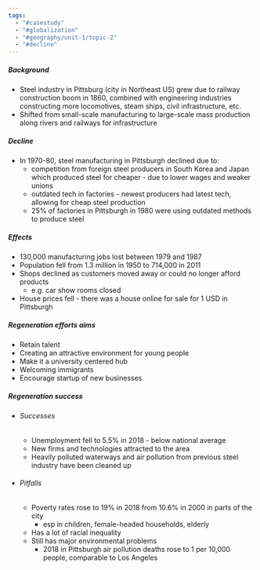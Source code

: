 ```yaml
---
tags:
  - "#casestudy"
  - "#globalization"
  - "#geography/unit-1/topic-2"
  - "#decline"
---
```

##### Background
- Steel industry in Pittsburg (city in Northeast US) grew due to railway construction boom in 1860, combined with engineering industries constructing more locomotives, steam ships, civil infrastructure, etc.
- Shifted from small-scale manufacturing to large-scale mass production along rivers and railways for infrastructure
##### Decline
- In 1970-80, steel manufacturing in Pittsburgh declined due to:
	- competition from foreign steel producers in South Korea and Japan which produced steel for cheaper - due to lower wages and weaker unions
	- outdated tech in factories - newest producers had latest tech, allowing for cheap steel production
	- 25% of factories in Pittsburgh in 1980 were using outdated methods to produce steel


##### Effects
- 130,000 manufacturing jobs lost between 1979 and 1987
- Population fell from 1.3 million in 1950 to 714,000 in 2011
- Shops declined as customers moved away or could no longer afford products
	- e.g. car show rooms closed
- House prices fell - there was a house online for sale for 1 USD in Pittsburgh


##### Regeneration efforts aims
- Retain talent
- Creating an attractive environment for young people
- Make it a university centered hub
- Welcoming immigrants
- Encourage startup of new businesses
##### Regeneration success
- ###### Successes
	- Unemployment fell to 5.5% in 2018 - below national average
	- New firms and technologies attracted to the area
	- Heavily polluted waterways and air pollution from previous steel industry have been cleaned up
- ###### Pitfalls
	- Poverty rates rose to 19% in 2018 from 10.6% in 2000 in parts of the city
		- esp in children, female-headed households, elderly
	- Has a lot of racial inequality
	- Still has major environmental problems 
		- 2018 in Pittsburgh air pollution deaths rose to 1 per 10,000 people, comparable to Los Angeles

